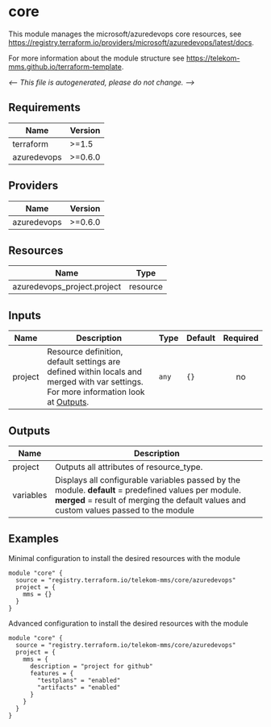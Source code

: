 <!-- BEGIN_TF_DOCS -->
# core

This module manages the microsoft/azuredevops core resources, see https://registry.terraform.io/providers/microsoft/azuredevops/latest/docs.

For more information about the module structure see https://telekom-mms.github.io/terraform-template.

_<-- This file is autogenerated, please do not change. -->_

## Requirements

| Name | Version |
|------|---------|
| terraform | >=1.5 |
| azuredevops | >=0.6.0 |

## Providers

| Name | Version |
|------|---------|
| azuredevops | >=0.6.0 |

## Resources

| Name | Type |
|------|------|
| azuredevops_project.project | resource |

## Inputs

| Name | Description | Type | Default | Required |
|------|-------------|------|---------|:--------:|
| project | Resource definition, default settings are defined within locals and merged with var settings. For more information look at [Outputs](#Outputs). | `any` | `{}` | no |

## Outputs

| Name | Description |
|------|-------------|
| project | Outputs all attributes of resource_type. |
| variables | Displays all configurable variables passed by the module. __default__ = predefined values per module. __merged__ = result of merging the default values and custom values passed to the module |

## Examples

Minimal configuration to install the desired resources with the module

```hcl
module "core" {
  source = "registry.terraform.io/telekom-mms/core/azuredevops"
  project = {
    mms = {}
  }
}
```

Advanced configuration to install the desired resources with the module

```hcl
module "core" {
  source = "registry.terraform.io/telekom-mms/core/azuredevops"
  project = {
    mms = {
      description = "project for github"
      features = {
        "testplans" = "enabled"
        "artifacts" = "enabled"
      }
    }
  }
}
```
<!-- END_TF_DOCS -->